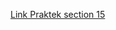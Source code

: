 [Link Praktek section 15](https://www.figma.com/file/hbv7QudSX52QaWalsBAaHQ/Tugas-dari-akun-Alta.id?node-id=608%3A181)
